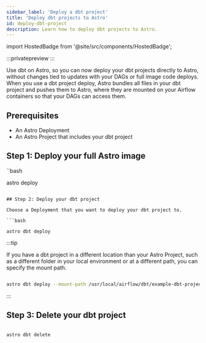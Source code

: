 ```yaml
---
sidebar_label: 'Deploy a dbt project'
title: 'Deploy dbt projects to Astro'
id: deploy-dbt-project
description: Learn how to deploy dbt projects to Astro.
---
```

import HostedBadge from '@site/src/components/HostedBadge';

<HostedBadge/>

:::privatepreview
:::

Use dbt on Astro, so you can now deploy your dbt projects directly to Astro, without changes tied to updates with your DAGs or full image code deploys. When you use a dbt project deploy, Astro bundles all files in your dbt project and pushes them to Astro, where they are mounted on your Airflow containers so that your DAGs can access them.

## Prerequisites

- An Astro Deployment
- An Astro Project that includes your dbt project

## Step 1: Deploy your full Astro image

``bash

astro deploy

```

## Step 2: Deploy your dbt project

Choose a Deployment that you want to deploy your dbt project to.

```bash

astro dbt deploy

```

:::tip

If you have a dbt project in a different location than your Astro Project, such as a different folder in your local environment or at a different path, you can specify the mount path.

```bash

astro dbt deploy --mount-path /usr/local/airflow/dbt/example-dbt-project

```
:::

## Step 3: Delete your dbt project

```bash

astro dbt delete

```

